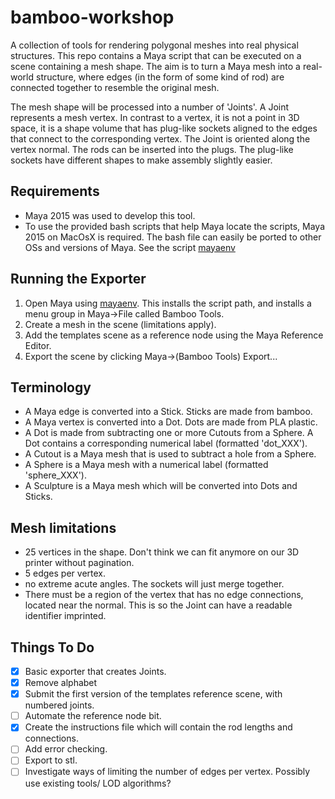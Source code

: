 bamboo-workshop
===============

A collection of tools for rendering polygonal meshes into real physical structures. This repo contains a Maya script that can be executed on a scene containing a mesh shape. The aim is to turn a Maya mesh into a real-world structure, where edges (in the form of some kind of rod) are connected together to resemble the original mesh.

The mesh shape will be processed into a number of 'Joints'. A Joint represents a mesh vertex. In contrast to a vertex, it is not a point in 3D space, it is a shape volume that has plug-like sockets aligned to the edges that connect to the corresponding vertex. The Joint is oriented along the vertex normal. The rods can be inserted into the plugs. The plug-like sockets have different shapes to make assembly slightly easier.

Requirements
------------

- Maya 2015 was used to develop this tool.
- To use the provided bash scripts that help Maya locate the scripts, Maya 2015 on MacOsX is required. The bash file can easily be ported to other OSs and versions of Maya. See the script [mayaenv](./mayaenv.sh)

Running the Exporter
--------------------

1. Open Maya using [mayaenv](./mayaenv.sh). This installs the script path, and installs a menu group in Maya->File called Bamboo Tools.
2. Create a mesh in the scene (limitations apply).
3. Add the templates scene as a reference node using the Maya Reference Editor.
4. Export the scene by clicking Maya->(Bamboo Tools) Export...

Terminology
-----------
 - A Maya edge is converted into a Stick. Sticks are made from bamboo.
 - A Maya vertex is converted into a Dot. Dots are made from PLA plastic.
 - A Dot is made from subtracting one or more Cutouts from a Sphere. A Dot contains a corresponding numerical label (formatted 'dot_XXX').
 - A Cutout is a Maya mesh that is used to subtract a hole from a Sphere.
 - A Sphere is a Maya mesh with a numerical label (formatted 'sphere_XXX').
 - A Sculpture is a Maya mesh which will be converted into Dots and Sticks.

Mesh limitations
----------------
 - 25 vertices in the shape. Don't think we can fit anymore on our 3D printer without pagination.
 - 5 edges per vertex.
 - no extreme acute angles. The sockets will just merge together.
 - There must be a region of the vertex that has no edge connections, located near the normal. This is so the Joint can have a readable identifier imprinted.

Things To Do
------------
- [x] Basic exporter that creates Joints.
- [x] Remove alphabet
- [x] Submit the first version of the templates reference scene, with numbered joints.
- [ ] Automate the reference node bit.
- [x] Create the instructions file which will contain the rod lengths and connections.
- [ ] Add error checking.
- [ ] Export to stl.
- [ ] Investigate ways of limiting the number of edges per vertex. Possibly use existing tools/ LOD algorithms?